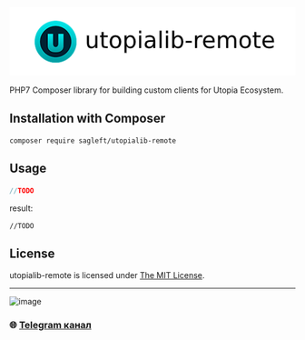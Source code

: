 
![logo](https://github.com/Sagleft/utopialib-remote/raw/master/img/logo.png)

PHP7 Composer library for building custom clients for Utopia Ecosystem.

Installation with Composer
--------------------------

```shell
composer require sagleft/utopialib-remote
```

Usage
-----

```php
//TODO
```

result:

```
//TODO
```

License
-------

utopialib-remote is licensed under [The MIT License](LICENSE).

---

![image](https://github.com/Sagleft/Sagleft/raw/master/image.png)

### :globe_with_meridians: [Telegram канал](https://t.me/+VIvd8j6xvm9iMzhi)
